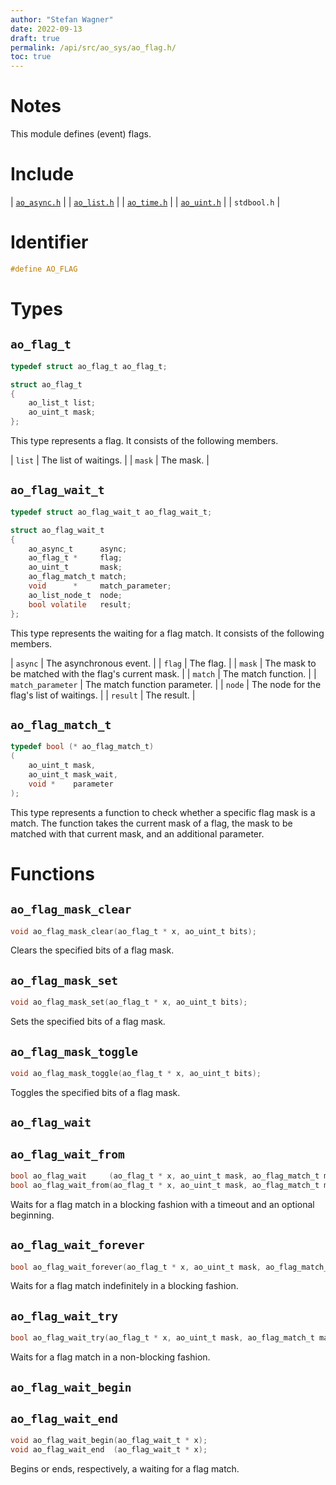 ```yaml
---
author: "Stefan Wagner"
date: 2022-09-13
draft: true
permalink: /api/src/ao_sys/ao_flag.h/
toc: true
---
```


# Notes

This module defines (event) flags.

# Include

| [`ao_async.h`](ao_async.h.md) |
| [`ao_list.h`](../ao/ao_list.h.md) |
| [`ao_time.h`](ao_time.h.md) |
| [`ao_uint.h`](../ao/ao_uint.h.md) |
| `stdbool.h` |

# Identifier

```c
#define AO_FLAG
```

# Types

## `ao_flag_t`

```c
typedef struct ao_flag_t ao_flag_t;
```

```c
struct ao_flag_t
{
    ao_list_t list;
    ao_uint_t mask;
};
```

This type represents a flag. It consists of the following members.

| `list` | The list of waitings. |
| `mask` | The mask. |

## `ao_flag_wait_t`

```c
typedef struct ao_flag_wait_t ao_flag_wait_t;
```

```c
struct ao_flag_wait_t
{
    ao_async_t      async;
    ao_flag_t *     flag;
    ao_uint_t       mask;
    ao_flag_match_t match;
    void      *     match_parameter;
    ao_list_node_t  node;
    bool volatile   result;
};
```

This type represents the waiting for a flag match. It consists of the following members.

| `async` | The asynchronous event. |
| `flag` | The flag. |
| `mask` | The mask to be matched with the flag's current mask. |
| `match` | The match function. |
| `match_parameter` | The match function parameter. |
| `node` | The node for the flag's list of waitings. |
| `result` | The result. |

## `ao_flag_match_t`

```c
typedef bool (* ao_flag_match_t)
(
    ao_uint_t mask,
    ao_uint_t mask_wait,
    void *    parameter
);
```

This type represents a function to check whether a specific flag mask is a match. The function takes the current mask of a flag, the mask to be matched with that current mask, and an additional parameter.

# Functions

## `ao_flag_mask_clear`

```c
void ao_flag_mask_clear(ao_flag_t * x, ao_uint_t bits);
```

Clears the specified bits of a flag mask.

## `ao_flag_mask_set`

```c
void ao_flag_mask_set(ao_flag_t * x, ao_uint_t bits);
```

Sets the specified bits of a flag mask.

## `ao_flag_mask_toggle`

```c
void ao_flag_mask_toggle(ao_flag_t * x, ao_uint_t bits);
```

Toggles the specified bits of a flag mask.

## `ao_flag_wait`
## `ao_flag_wait_from`

```c
bool ao_flag_wait     (ao_flag_t * x, ao_uint_t mask, ao_flag_match_t match, void * match_parameter, ao_time_t timeout);
bool ao_flag_wait_from(ao_flag_t * x, ao_uint_t mask, ao_flag_match_t match, void * match_parameter, ao_time_t timeout, ao_time_t beginning);
```

Waits for a flag match in a blocking fashion with a timeout and an optional beginning.

## `ao_flag_wait_forever`

```c
bool ao_flag_wait_forever(ao_flag_t * x, ao_uint_t mask, ao_flag_match_t match, void * match_parameter);
```

Waits for a flag match indefinitely in a blocking fashion.

## `ao_flag_wait_try`

```c
bool ao_flag_wait_try(ao_flag_t * x, ao_uint_t mask, ao_flag_match_t match, void * match_parameter);
```

Waits for a flag match in a non-blocking fashion.

## `ao_flag_wait_begin`
## `ao_flag_wait_end`

```c
void ao_flag_wait_begin(ao_flag_wait_t * x);
void ao_flag_wait_end  (ao_flag_wait_t * x);
```

Begins or ends, respectively, a waiting for a flag match.
